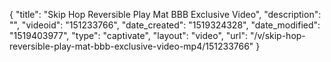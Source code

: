 {
    "title": "Skip Hop Reversible Play Mat BBB Exclusive Video",
    "description": "",
    "videoid": "151233766",
    "date_created": "1519324328",
    "date_modified": "1519403977",
    "type": "captivate",
    "layout": "video",
    "url": "\/v\/skip-hop-reversible-play-mat-bbb-exclusive-video-mp4\/151233766"
}
